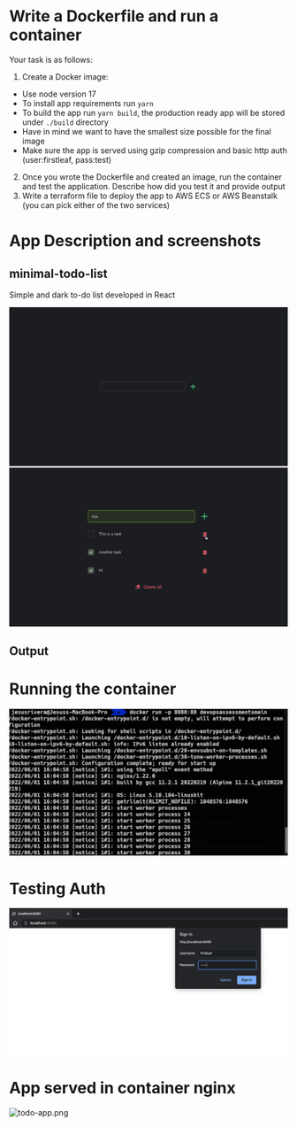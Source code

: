 # Write a Dockerfile and run a container

Your task is as follows:

1. Create a Docker image:
  * Use node version 17
  * To install app requirements run `yarn`
  * To build the app run `yarn build`, the production ready app will be stored under `./build` directory
  * Have in mind we want to have the smallest size possible for the final image
  * Make sure the app is served using gzip compression and basic http auth (user:firstleaf, pass:test)
2. Once you wrote the Dockerfile and created an image, run the container and test the application. Describe how did you test it and provide output
3. Write a terraform file to deploy the app to AWS ECS or AWS Beanstalk (you can pick either of the two services)

# App Description and screenshots

## minimal-todo-list

Simple and dark to-do list developed in React

![minimal-todo-list-preview-1](images/minimal-todo-list-preview-1.png)
![minimal-todo-list-preview-2](images/minimal-todo-list-preview-2.png)

## Output

# Running the container
![startContainer](images/startContainer.png)

# Testing Auth
![basic_auth](images/basic_auth.png)

 
# App served in container nginx
![todo-app.png](images/todo-app.png.png)